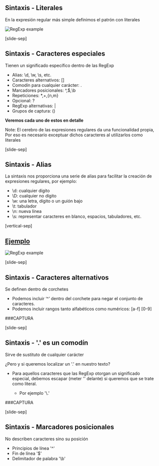 ## Sintaxis - Literales

En la expresión regular más simple definimos el patrón con literales

![RegExp example][regexp1_img]

[regexp1_img]: images/regexp1.jpg

[slide-sep]

## Sintaxis - Caracteres especiales

Tienen un significado específico dentro de las RegExp

* Alias: \d, \w, \s, etc.
* Caracteres alternativos: []
* Comodín para cualquier carácter: .
* Marcadores posicionales: ^,$,\b
* Repeticiones: \*,+,{n,m}
* Opcional: ?
* RegExp alternativas: |
* Grupos de captura: ()

**Veremos cada uno de estos en detalle**

Note: El cerebro de las expresiones regulares da una funcionalidad propia, Por eso es necesario exceptuar dichos caracteres al utilizarlos como literales

[slide-sep]

## Sintaxis - Alias

La sintaxis nos proporciona una serie de alias para facilitar la creación de expresiones regulares, por ejemplo:

* \d: cualquier dígito
* \D: cualquier no dígito
* \w: una letra, dígito o un guión bajo
* \t: tabulador
* \n: nueva línea
* \s: representar caracteres en blanco, espacios, tabuladores, etc.

[vertical-sep]

## [Ejemplo][ex1]

![RegExp example][regexp1_img]

[ex1]: http://rubular.com/r/4WgZslSaHg
[regexp1_img]: images/regexp1.jpg

[slide-sep]

## Sintaxis - Caracteres alternativos

Se definen dentro de corchetes
* Podemos incluir ‘^’ dentro del corchete para negar el conjunto de caracteres.
* Podemos incluir rangos tanto alfabéticos como numéricos: [a-f] [0-9]

###CAPTURA

[slide-sep]

## Sintaxis - **'.'** es un comodín

Sirve de sustituto de cualquier carácter

¿Pero y si queremos localizar un '.' en nuestro texto?

* Para aquellos caracteres que las RegExp otorgan un significado especial, debemos escapar (meter '\' delante) si queremos que se trate como literal.

    * Por ejemplo '\\.'

###CAPTURA

[slide-sep]

## Sintaxis - Marcadores posicionales

No describen caracteres sino su posición 
* Principios de línea '^'
* Fin de línea '$'
* Delimitador de palabra '\\b'